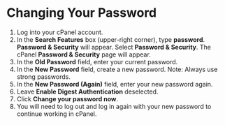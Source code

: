 # Changing Your Password

1. Log into your cPanel account.
2. In the **Search Features** box \(upper-right corner\), type **password**. **Password & Security** will appear. Select **Password & Security**. The cPanel **Password & Security** page will appear.
3. In the **Old Password** field, enter your current password. 
4. In the **New Password** field, create a new password. Note: Always use strong passwords.
5. In the **New Password \(Again\)** field, enter your new password again.
6. Leave **Enable Digest Authentication** deselected. 
7. Click **Change your password now**.
8. You will need to log out and log in again with your new password to continue working in cPanel.

